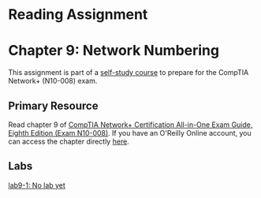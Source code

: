 # Reading Assignment
# Chapter 9: Network Numbering
This assignment is part of a [self-study course](../README.md) to prepare for the CompTIA Network+ (N10-008) exam.
## Primary Resource
Read chapter 9 of [CompTIA Network+ Certification All-in-One Exam Guide, Eighth Edition (Exam N10-008)](https://www.amazon.com/CompTIA-Network-Certification-N10-008-Comptia/dp/1264269056).  If you have an O'Reilly Online account, you can access the chapter directly [here](https://learning.oreilly.com/library/view/foo/xxxxxxxxxxxxx/ch09.xhtml).
## Labs
[lab9-1: No lab yet](lab9-1.md)</br>
